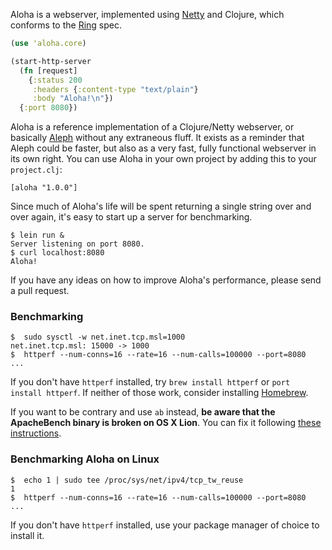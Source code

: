 Aloha is a webserver, implemented using [Netty](http://netty.io) and Clojure, which conforms to the [Ring](https://github.com/mmcgrana/ring) spec.

```clj
(use 'aloha.core)

(start-http-server
  (fn [request]
    {:status 200
	 :headers {:content-type "text/plain"}
	 :body "Aloha!\n"})
  {:port 8080})
```

Aloha is a reference implementation of a Clojure/Netty webserver, or basically [Aleph](https://github.com/ztellman/aleph) without any extraneous fluff.  It exists as a reminder that Aleph could be faster, but also as a very fast, fully functional webserver in its own right.  You can use Aloha in your own project by adding this to your `project.clj`:

```
[aloha "1.0.0"]
```

Since much of Aloha's life will be spent returning a single string over and over again, it's easy to start up a server for benchmarking.

```
$ lein run &
Server listening on port 8080.
$ curl localhost:8080
Aloha!
```

If you have any ideas on how to improve Aloha's performance, please send a pull request.

### Benchmarking ###



```
$  sudo sysctl -w net.inet.tcp.msl=1000
net.inet.tcp.msl: 15000 -> 1000
$  httperf --num-conns=16 --rate=16 --num-calls=100000 --port=8080
...
```

If you don't have `httperf` installed, try `brew install httperf` or `port install httperf`.  If neither of those work, consider installing [Homebrew](http://mxcl.github.com/homebrew/).

If you want to be contrary and use `ab` instead, **be aware that the ApacheBench binary is broken on OS X Lion**.  You can fix it following [these instructions](http://forrst.com/posts/Fixing_ApacheBench_bug_on_Mac_OS_X_Lion-wku).

### Benchmarking Aloha on Linux ###

```
$  echo 1 | sudo tee /proc/sys/net/ipv4/tcp_tw_reuse
1
$  httperf --num-conns=16 --rate=16 --num-calls=100000 --port=8080
...
```

If you don't have `httperf` installed, use your package manager of choice to install it.









